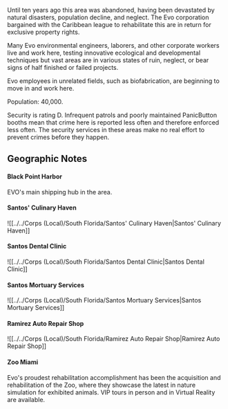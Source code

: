 Until ten years ago this area was abandoned, having been devastated by natural disasters, population decline, and neglect. The Evo corporation bargained with the Caribbean league to rehabilitate this are in return for exclusive property rights.   
  
Many Evo environmental engineers, laborers, and other corporate workers live and work here, testing innovative ecological and developmental techniques but vast areas are in various states of ruin, neglect, or bear signs of half finished or failed projects.   
  
Evo employees in unrelated fields, such as biofabrication, are beginning to move in and work here.   
  
Population: 40,000.  
  
Security is rating D. Infrequent patrols and poorly maintained PanicButton booths mean that crime here is reported less often and therefore enforced less often. The security services in these areas make no real effort to prevent crimes before they happen.

## Geographic Notes

#### Black Point Harbor

EVO's main shipping hub in the area.

#### Santos' Culinary Haven
![[../../Corps (Local)/South Florida/Santos' Culinary Haven|Santos' Culinary Haven]]

#### Santos Dental Clinic
![[../../Corps (Local)/South Florida/Santos Dental Clinic|Santos Dental Clinic]]

#### Santos Mortuary Services
![[../../Corps (Local)/South Florida/Santos Mortuary Services|Santos Mortuary Services]]

#### Ramirez Auto Repair Shop
![[../../Corps (Local)/South Florida/Ramirez Auto Repair Shop|Ramirez Auto Repair Shop]]

#### Zoo Miami

Evo's proudest rehabilitation accomplishment has been the acquisition and rehabilitation of the Zoo, where they showcase the latest in nature simulation for exhibited animals. VIP tours in person and in Virtual Reality are available.
